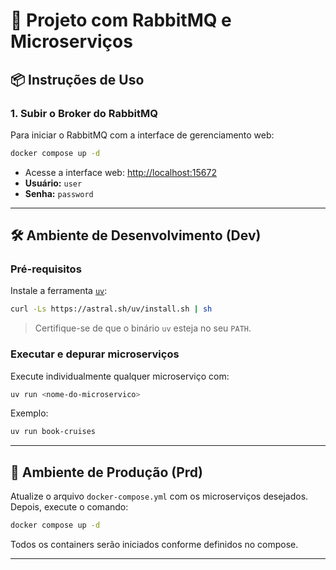# 🧰 Projeto com RabbitMQ e Microserviços

## 📦 Instruções de Uso

### 1. Subir o Broker do RabbitMQ

Para iniciar o RabbitMQ com a interface de gerenciamento web:

```bash
docker compose up -d
```

- Acesse a interface web: [http://localhost:15672](http://localhost:15672)  
- **Usuário:** `user`  
- **Senha:** `password`

---

## 🛠 Ambiente de Desenvolvimento (Dev)

### Pré-requisitos

Instale a ferramenta [`uv`](https://github.com/astral-sh/uv):

```bash
curl -Ls https://astral.sh/uv/install.sh | sh
```

> Certifique-se de que o binário `uv` esteja no seu `PATH`.

### Executar e depurar microserviços

Execute individualmente qualquer microserviço com:

```bash
uv run <nome-do-microservico>
```

Exemplo:

```bash
uv run book-cruises
```

---

## 🚀 Ambiente de Produção (Prd)

Atualize o arquivo `docker-compose.yml` com os microserviços desejados.  
Depois, execute o comando:

```bash
docker compose up -d
```

Todos os containers serão iniciados conforme definidos no compose.

---
